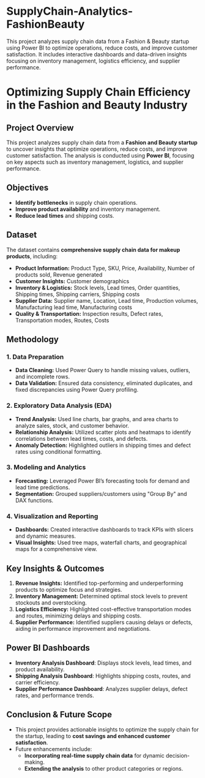 # SupplyChain-Analytics-FashionBeauty
This project analyzes supply chain data from a Fashion &amp; Beauty startup using Power BI to optimize operations, reduce costs, and improve customer satisfaction. It includes interactive dashboards and data-driven insights focusing on inventory management, logistics efficiency, and supplier performance.

# Optimizing Supply Chain Efficiency in the Fashion and Beauty Industry

## Project Overview
This project analyzes supply chain data from a **Fashion and Beauty startup** to uncover insights that optimize operations, reduce costs, and improve customer satisfaction. The analysis is conducted using **Power BI**, focusing on key aspects such as inventory management, logistics, and supplier performance.

## Objectives
- **Identify bottlenecks** in supply chain operations.
- **Improve product availability** and inventory management.
- **Reduce lead times** and shipping costs.

## Dataset
The dataset contains **comprehensive supply chain data for makeup products**, including:
- **Product Information:** Product Type, SKU, Price, Availability, Number of products sold, Revenue generated
- **Customer Insights:** Customer demographics
- **Inventory & Logistics:** Stock levels, Lead times, Order quantities, Shipping times, Shipping carriers, Shipping costs
- **Supplier Data:** Supplier name, Location, Lead time, Production volumes, Manufacturing lead time, Manufacturing costs
- **Quality & Transportation:** Inspection results, Defect rates, Transportation modes, Routes, Costs

## Methodology
### 1. Data Preparation
- **Data Cleaning:** Used Power Query to handle missing values, outliers, and incomplete rows.
- **Data Validation:** Ensured data consistency, eliminated duplicates, and fixed discrepancies using Power Query profiling.

### 2. Exploratory Data Analysis (EDA)
- **Trend Analysis:** Used line charts, bar graphs, and area charts to analyze sales, stock, and customer behavior.
- **Relationship Analysis:** Utilized scatter plots and heatmaps to identify correlations between lead times, costs, and defects.
- **Anomaly Detection:** Highlighted outliers in shipping times and defect rates using conditional formatting.

### 3. Modeling and Analytics
- **Forecasting:** Leveraged Power BI’s forecasting tools for demand and lead time predictions.
- **Segmentation:** Grouped suppliers/customers using "Group By" and DAX functions.

### 4. Visualization and Reporting
- **Dashboards:** Created interactive dashboards to track KPIs with slicers and dynamic measures.
- **Visual Insights:** Used tree maps, waterfall charts, and geographical maps for a comprehensive view.

## Key Insights & Outcomes
1. **Revenue Insights:** Identified top-performing and underperforming products to optimize focus and strategies.
2. **Inventory Management:** Determined optimal stock levels to prevent stockouts and overstocking.
3. **Logistics Efficiency:** Highlighted cost-effective transportation modes and routes, minimizing delays and shipping costs.
4. **Supplier Performance:** Identified suppliers causing delays or defects, aiding in performance improvement and negotiations.

## Power BI Dashboards
- **Inventory Analysis Dashboard**: Displays stock levels, lead times, and product availability.
- **Shipping Analysis Dashboard**: Highlights shipping costs, routes, and carrier efficiency.
- **Supplier Performance Dashboard**: Analyzes supplier delays, defect rates, and performance trends.

## Conclusion & Future Scope
- This project provides actionable insights to optimize the supply chain for the startup, leading to **cost savings and enhanced customer satisfaction**.
- Future enhancements include:
  - **Incorporating real-time supply chain data** for dynamic decision-making.
  - **Extending the analysis** to other product categories or regions.
